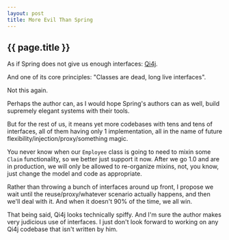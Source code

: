 ```yaml
---
layout: post
title: More Evil Than Spring
---
```


<h2>{{ page.title }}</h2>

As if Spring does not give us enough interfaces: [Qi4j](http://www.qi4j.org).

And one of its core principles: "Classes are dead, long live interfaces".

Not this again.

Perhaps the author can, as I would hope Spring's authors can as well, build supremely elegant systems with their tools.

But for the rest of us, it means yet more codebases with tens and tens of interfaces, all of them having only 1 implementation, all in the name of future flexibility/injection/proxy/something magic.

You never know when our `Employee` class is going to need to mixin some `Claim` functionality, so we better just support it now. After we go 1.0 and are in production, we will only be allowed to re-organize mixins, not, you know, just change the model and code as appropriate.

Rather than throwing a bunch of interfaces around up front, I propose we wait until the reuse/proxy/whatever scenario actually happens, and then we'll deal with it. And when it doesn't 90% of the time, we all win.

That being said, Qi4j looks technically spiffy. And I'm sure the author makes very judicious use of interfaces. I just don't look forward to working on any Qi4j codebase that isn't written by him.

